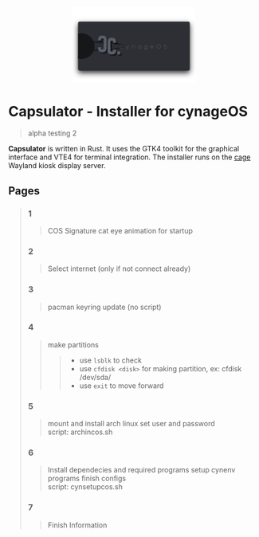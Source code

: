 <p align="center">
    <img align="center" width="49%" src="https://raw.githubusercontent.com/ekahPruthvi/cynageOS/main/Source/Pictures/COSlogo/cynageOS.png" /> 
</p>

# Capsulator - Installer for cynageOS

> alpha testing 2

<b>Capsulator</b> is written in Rust. It uses the GTK4 toolkit for the graphical interface and VTE4 for terminal integration. The installer runs on the [cage](https://github.com/cage-kiosk/cage) Wayland kiosk display server.

## Pages
> ### 1
>> COS Signature cat eye animation for startup
> ### 2
>> Select internet (only if not connect already)
> ### 3
>> pacman keyring update (no script)
> ### 4
>> make partitions
>>>  - use `lsblk` to check
>>>  - use `cfdisk <disk>` for making partition, ex: cfdisk /dev/sda/
>>>  - use `exit` to move forward
> ### 5
>> mount and install arch linux
>> set user and password
>> <br>script: archincos.sh
> ### 6
>> Install dependecies and required programs
>> setup cynenv programs
>> finish configs
>> <br>script: cynsetupcos.sh
> ### 7
>> Finish
>> Information
 
